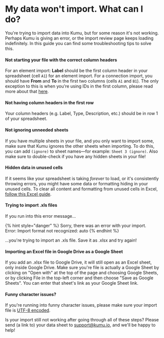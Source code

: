 # My data won't import. What can I do?

You're trying to import data into Kumu, but for some reason it's not working. Perhaps Kumu is giving an error, or the import review page keeps loading indefinitely. In this guide you can find some troubleshooting tips to solve this.&#x20;

#### Not starting your file with the correct column headers

For an element import: **Label** should be the first column header in your spreadsheet (cell `A1`) for an element import. For a connection import, you should have **From** and **To** in the first two columns (cells `A1` and `B1`). The only exception to this is when you're using IDs in the first column, please read more about that [here](../faq/how-do-I-avoid-duplicating-data.md#use-ids-to-separate-identical-labels).

#### Not having column headers in the first row

Your column headers (e.g. Label, Type, Description, etc.) should be in row 1 of your spreadsheet.

#### Not ignoring unneeded sheets

If you have multiple sheets in your file, and you only want to import some, make sure that Kumu ignores the other sheets when importing. To do this, you can add `(ignore)` to sheet names—for example: `Sheet 3 (ignore)`. Also make sure to double-check if you have any hidden sheets in your file!

#### Hidden data in unused cells

If it seems like your spreadsheet is taking _forever_ to load, or it's consistently throwing errors, you might have some data or formatting hiding in your unused cells. To clear all content and formatting from unused cells in Excel, [follow this Excel guide](https://support.office.com/en-us/article/clear-cells-of-contents-or-formats-9ff6b8ff-1afd-495f-8ad8-8c1f6f82a9d6).

#### Trying to import .xls files

If you run into this error message...

{% hint style="danger" %}
Sorry, there was an error with your import.\
Error: Import format not recognized: auto
{% endhint %}

...you're trying to import an .xls file. Save it as .xlsx and try again!

#### Importing an Excel file in Google Drive as a Google Sheet

If you add an .xlsx file to Google Drive, it will still open as an Excel sheet, only inside Google Drive. Make sure you're file is actually a Google Sheet by clicking on "Open with" at the top of the page and choosing Google Sheets, or by clicking File in the top-left corner and then choose "Save as Google Sheets". You can enter that sheet's link as your Google Sheet link.

#### Funny character issues?

If you're running into funny character issues, please make sure your import file is [UTF-8 encoded](https://help.alchemer.com/help/encode-an-excel-file-to-utf-8-or-utf-16).

Is your import still not working after going through all of these steps? Please send (a link to) your data sheet to [support@kumu.io](mailto:support@kumu.io), and we'll be happy to help!
